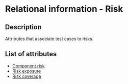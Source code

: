 # Relational information - Risk

## Description

Attributes that associate test cases to risks.

## List of attributes

* [Component risk](component-risk.md)
* [Risk exposure](risk-exposure.md)
* [Risk coverage](risk-coverage.md)

